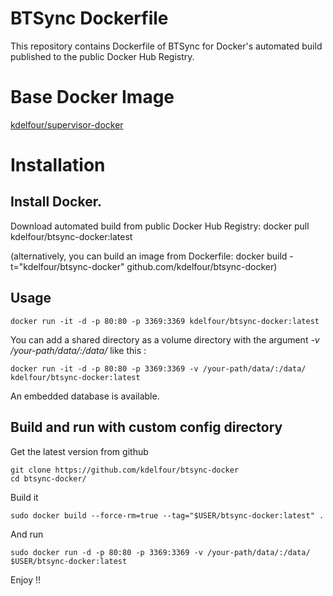 BTSync Dockerfile
=============

This repository contains Dockerfile of BTSync for Docker's automated build published to the public Docker Hub Registry.

# Base Docker Image
[kdelfour/supervisor-docker](https://registry.hub.docker.com/u/kdelfour/supervisor-docker/)

# Installation

## Install Docker.

Download automated build from public Docker Hub Registry: docker pull kdelfour/btsync-docker:latest

(alternatively, you can build an image from Dockerfile: docker build -t="kdelfour/btsync-docker" github.com/kdelfour/btsync-docker)

## Usage

    docker run -it -d -p 80:80 -p 3369:3369 kdelfour/btsync-docker:latest
    
You can add a shared directory as a volume directory with the argument *-v /your-path/data/:/data/* like this :

    docker run -it -d -p 80:80 -p 3369:3369 -v /your-path/data/:/data/ kdelfour/btsync-docker:latest

An embedded database is available.
    
## Build and run with custom config directory

Get the latest version from github

    git clone https://github.com/kdelfour/btsync-docker
    cd btsync-docker/

Build it

    sudo docker build --force-rm=true --tag="$USER/btsync-docker:latest" .
    
And run

    sudo docker run -d -p 80:80 -p 3369:3369 -v /your-path/data/:/data/ $USER/btsync-docker:latest
    
Enjoy !!    